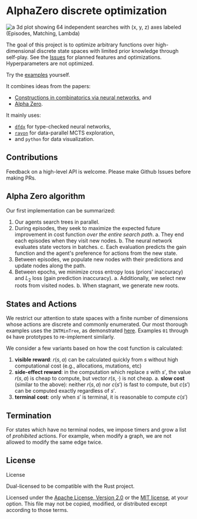 # AlphaZero discrete optimization

![a 3d plot showing 64 independent searches with `(x, y, z)` axes labeled `(Episodes, Matching, Lambda)`](3d_cost.png)

The goal of this project is to optimize arbitrary functions over high-dimensional discrete state spaces with limited prior knowledge through self-play. See the [Issues](https://github.com/ariasanovsky/azdopt/issues/) for planned features and optimizations. Hyperparameters are not optimized.

Try the [examples](https://github.com/ariasanovsky/azdopt/blob/main/graph-state/examples/06-c21.rs) yourself.

It combines ideas from the papers:

- [Constructions in combinatorics via neural networks](https://arxiv.org/abs/2104.14516), and
- [Alpha Zero](https://arxiv.org/pdf/1712.01815.pdf).

It mainly uses:

- [`dfdx`](https://docs.rs/dfdx/latest/dfdx/) for type-checked neural networks,
- [`rayon`](https://docs.rs/rayon/latest/rayon/) for data-parallel MCTS exploration,
- and `python` for data visualization.

## Contributions

Feedback on a high-level API is welcome. Please make Github Issues before making PRs.

## Alpha Zero algorithm

Our first implementation can be summarized:

1. Our agents search trees in parallel.
2. During episodes, they seek to maximize the expected future improvement in cost function *over the entire search path*.
   a. They end each episodes when they visit new nodes.
   b. The neural network evaluates state vectors in batches.
   c. Each evaluation predicts the gain function and the agent's preference for actions from the new state.
3. Between episodes, we populate new nodes with their predictions and update nodes along the path.
4. Between epochs, we minimize cross entropy loss (priors' inaccuracy) and $L_2$ loss (gain prediction inaccuracy).
   a. Additionally, we select new roots from visited nodes.
   b. When stagnant, we generate new roots.

## States and Actions

We restrict our attention to state spaces with a finite number of dimensions whose actions are discrete and commonly enumerated. Our most thorough examples uses the `INTMinTree`, as demonstrated [here](https://github.com/ariasanovsky/azdopt/blob/main/graph-state/examples/06-c21.rs). Examples `01` through `04` have prototypes to re-implement similarly.

<!-- Apply the AlphaZero algorithm to optimization problems of the following form:

- $\mathcal{S}$: a set of states
- $c: \mathcal{S}\to\mathbb{R}$, a cost function
- $\mathcal{A} = \{a_1, \dots, a_A\}$, a finite set of possible actions
  - $\mathcal{A}(s)\subseteq \mathcal{A}$, with abuse of notation, the valid actions from $s$

**Note**: $s\in\mathcal{S}$ is *terminal* if $\mathcal{A}(s)=\emptyset$. For problems without terminal states, we suggest adding a time parameter to the state space, e.g., by letting $\mathbb{T}(\mathcal{S}) := \mathcal{S}\times \mathbb{N}$ and decrementing time accordingly.

## Insights

Consider the action $a$ viable from $s$ which produces $s'$.
How easily can we calculate $c(s')$ from $c(s)$?
It is useful to define the *reward* to be $r(s, a) := c(s) - c(s')$ in this case. -->

We consider a few variants based on how the cost function is calculated:

1. **visible reward**: $r(s, a)$ can be calculated quickly from $s$ without high computational cost (e.g., allocations, mutations, etc)
2. **side-effect reward**: in the computation which replace $s$ with $s'$, the value $r(s, a)$ is cheap to compute, but vector $r(s, \cdot)$ is not cheap.
  a. **slow cost** (similar to the above): neither $r(s, a)$ nor $c(s')$ is fast to compute, but $c(s')$ can be computed exactly regardless of $s'$.
3. **terminal cost**: only when $s'$ is terminal, it is reasonable to compute $c(s')$

## Termination

For states which have no terminal nodes, we impose timers and grow a list of *prohibited* actions. For example, when modify a graph, we are not allowed to modify the same edge twice.

## License

License

Dual-licensed to be compatible with the Rust project.

Licensed under the [Apache License, Version 2.0](https://www.apache.org/licenses/LICENSE-2.0) or the [MIT license](https://opensource.org/licenses/MIT), at your option. This file may not be copied, modified, or distributed except according to those terms.
